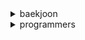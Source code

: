 <details>
  <summary>baekjoon</summary>

  #### 골드
    
  

  #### 실버
    
  
</details>

<details>
  <summary>programmers</summary>

  #### 레벨 2
    
  - [가장 큰 정사각형 찾기](/programmers/lv2/12905.cpp)

  - [올바른 괄호](/programmers/lv2/12909.cpp)

  - [땅따먹기](/programmers/lv2/12913.py)

  - [무인도 여행](/programmers/lv2/154540.py)

  - [리코쳇 로봇](/programmers/lv2/169199.py)

  - [[3차] n진수 게임 (2018 KAKAO BLIND RECRUITMENT)](/programmers/lv2/17687.py)

  - [의상](/programmers/lv2/42578.cpp)

  - [다리를 지나는 트럭](/programmers/lv2/42583.cpp)

  - [프로세스](/programmers/lv2/42587.cpp)

  - [더 맵게](/programmers/lv2/42626.cpp)

  - [기능개발](/programmers/lv2/43586.cpp)

  - [스킬트리](/programmers/lv2/49993.py)

  - [[카카오 인턴] 수식 최대화 (2020 카카오 인턴십)](/programmers/lv2/67257.py)

  - [삼각 달팽이](/programmers/lv2/68645.py)

  #### 레벨 3
    
  - [야근 지수](/programmers/lv3/12927.py)

  - [최고의 집합](/programmers/lv3/12938.py)

  - [베스트앨범](/programmers/lv3/42579.cpp)

  - [베스트앨범](/programmers/lv3/42579.py)

  - [디스크 컨트롤러](/programmers/lv3/42627.cpp)

  - [이중우선순위큐](/programmers/lv3/42628.cpp)

  - [등굣길](/programmers/lv3/42898.py)

  - [가장 먼 노드](/programmers/lv3/49189.py)
</details>